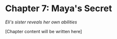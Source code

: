 # Chapter 7: Maya's Secret

*Eli's sister reveals her own abilities*

[Chapter content will be written here]